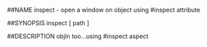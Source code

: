 ##NAME
  inspect - open a window on object using #inspect attribute

##SYNOPSIS
  inspect [ path ]

##DESCRIPTION
  objIn too...using #inspect aspect
